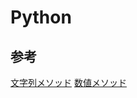 # Python

## 参考
[文字列メソッド](https://docs.python.org/ja/3/library/stdtypes.html#string-methods)
[数値メソッド](https://docs.python.org/ja/3/library/stdtypes.html#additional-methods-on-integer-types)
